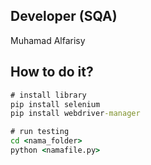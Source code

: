 ## Developer (SQA)
Muhamad Alfarisy

## How to do it? 
```cmd
# install library 
pip install selenium
pip install webdriver-manager

# run testing
cd <nama_folder>
python <namafile.py>

```
